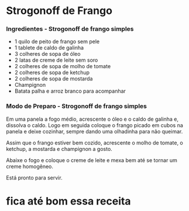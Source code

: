 # Strogonoff de Frango 

### Ingredientes - Strogonoff de frango simples



- 1 quilo de peito de frango sem pele
- 1 tablete de caldo de galinha
- 3 colheres de sopa de óleo
- 2 latas de creme de leite sem soro
- 2 colheres de sopa de molho de tomate
- 2 colheres de sopa de ketchup
- 2 colheres de sopa de mostarda
-  Champignon
-  Batata palha e arroz branco para acompanhar

   

### Modo de Preparo - Strogonoff de frango simples

Em uma panela a fogo médio, acrescente o óleo e o caldo de galinha e,  dissolva o caldo. Logo em seguida coloque o frango picado em cubos na  panela e deixe cozinhar, sempre dando uma olhadinha para não queimar. 

Assim que o frango estiver bem cozido, acrescente o molho de tomate, o ketchup, a mostarda e champignon a gosto. 

Abaixe o fogo e coloque o creme de leite e mexa bem até se tornar um creme homogêneo. 

Está pronto para servir. 



# fica até bom essa receita

